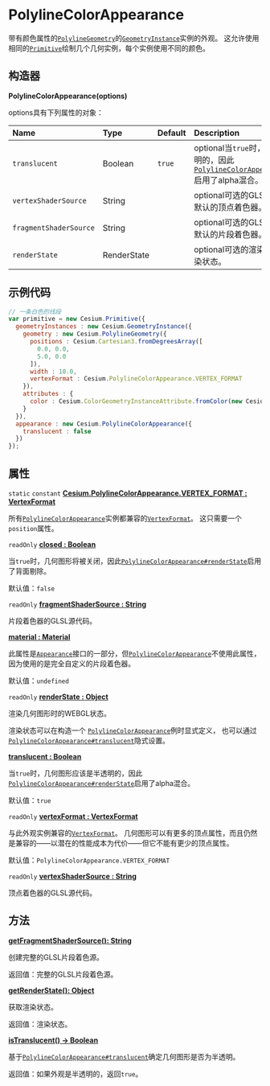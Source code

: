 # PolylineColorAppearance

带有颜色属性的[`PolylineGeometry`](https://www.vvpstk.com/public/Cesium/Documentation/PolylineGeometry.html)的[`GeometryInstance`](https://www.vvpstk.com/public/Cesium/Documentation/GeometryInstance.html)实例的外观。 这允许使用相同的[`Primitive`](https://www.vvpstk.com/public/Cesium/Documentation/Primitive.html)绘制几个几何实例，每个实例使用不同的颜色。

## 构造器

**PolylineColorAppearance(options)**

options具有下列属性的对象：

| Name                   | Type        | Default | Description                                                  |
| :--------------------- | :---------- | :------ | :----------------------------------------------------------- |
| `translucent`          | Boolean     | `true`  | optional当`true`时，几何图形应该是半透明的，因此[`PolylineColorAppearance#renderState`](https://www.vvpstk.com/public/Cesium/Documentation/PolylineColorAppearance.html#renderState)启用了alpha混合。 |
| `vertexShaderSource`   | String      |         | optional可选的GLSL顶点着色器源覆盖默认的顶点着色器。         |
| `fragmentShaderSource` | String      |         | optional可选的GLSL片段着色器源覆盖默认的片段着色器。         |
| `renderState`          | RenderState |         | optional可选的渲染状态来覆盖默认的渲染状态。                 |

## 示例代码

```javascript
// 一条白色的线段
var primitive = new Cesium.Primitive({
  geometryInstances : new Cesium.GeometryInstance({
    geometry : new Cesium.PolylineGeometry({
      positions : Cesium.Cartesian3.fromDegreesArray([
        0.0, 0.0,
        5.0, 0.0
      ]),
      width : 10.0,
      vertexFormat : Cesium.PolylineColorAppearance.VERTEX_FORMAT
    }),
    attributes : {
      color : Cesium.ColorGeometryInstanceAttribute.fromColor(new Cesium.Color(1.0, 1.0, 1.0, 1.0))
    }
  }),
  appearance : new Cesium.PolylineColorAppearance({
    translucent : false
  })
});
```

## 属性

`static` `constant` **[Cesium.PolylineColorAppearance.VERTEX_FORMAT : VertexFormat]()**

所有[`PolylineColorAppearance`](https://www.vvpstk.com/public/Cesium/Documentation/PolylineColorAppearance.html)实例都兼容的[`VertexFormat`](https://www.vvpstk.com/public/Cesium/Documentation/VertexFormat.html)。 这只需要一个`position`属性。

`readOnly` **[closed : Boolean]()**

当`true`时，几何图形将被关闭，因此[`PolylineColorAppearance#renderState`](https://www.vvpstk.com/public/Cesium/Documentation/PolylineColorAppearance.html#renderState)启用了背面剔除。

默认值：`false`

`readOnly` **[fragmentShaderSource : String]()**

片段着色器的GLSL源代码。

**[material : Material]()**

此属性是[`Appearance`](https://www.vvpstk.com/public/Cesium/Documentation/Appearance.html)接口的一部分，但[`PolylineColorAppearance`](https://www.vvpstk.com/public/Cesium/Documentation/PolylineColorAppearance.html)不使用此属性，因为使用的是完全自定义的片段着色器。

默认值：`undefined`

`readOnly` **[renderState : Object]()**

渲染几何图形时的WEBGL状态。

渲染状态可以在构造一个 [`PolylineColorAppearance`](https://www.vvpstk.com/public/Cesium/Documentation/PolylineColorAppearance.html)例时显式定义， 也可以通过[`PolylineColorAppearance#translucent`](https://www.vvpstk.com/public/Cesium/Documentation/PolylineColorAppearance.html#translucent)隐式设置。

**[translucent : Boolean]()**

当`true`时，几何图形应该是半透明的，因此[`PolylineColorAppearance#renderState`](https://www.vvpstk.com/public/Cesium/Documentation/PolylineColorAppearance.html#renderState)启用了alpha混合。

默认值：`true`

`readOnly` **[vertexFormat : VertexFormat]()**

与此外观实例兼容的[`VertexFormat`](https://www.vvpstk.com/public/Cesium/Documentation/VertexFormat.html)。 几何图形可以有更多的顶点属性，而且仍然是兼容的——以潜在的性能成本为代价——但它不能有更少的顶点属性。

默认值：`PolylineColorAppearance.VERTEX_FORMAT`

`readOnly` **[vertexShaderSource : String]()**

顶点着色器的GLSL源代码。

## 方法

**[getFragmentShaderSource(): String]()**

创建完整的GLSL片段着色源。

返回值：完整的GLSL片段着色源。

**[getRenderState(): Object]()**

获取渲染状态。

返回值：渲染状态。

**[isTranslucent() → Boolean]()**

基于[`PolylineColorAppearance#translucent`](https://www.vvpstk.com/public/Cesium/Documentation/PolylineColorAppearance.html#translucent)确定几何图形是否为半透明。

返回值：如果外观是半透明的，返回`true`。